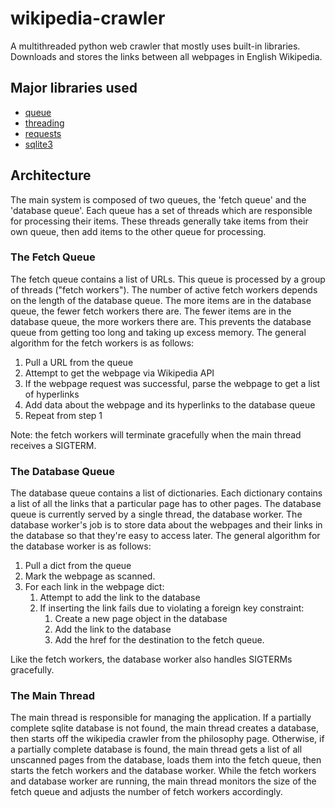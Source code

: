 # wikipedia-crawler

A multithreaded python web crawler that mostly uses built-in libraries. Downloads and stores
the links between all webpages in English Wikipedia.

## Major libraries used

* [queue](https://docs.python.org/3/library/queue.html)
* [threading](https://docs.python.org/3/library/threading.html)
* [requests](https://pypi.org/project/requests/)
* [sqlite3](https://docs.python.org/3/library/sqlite3.html)

## Architecture

The main system is composed of two queues, the 'fetch queue' and the 'database queue'. Each queue has a set of threads which are responsible for processing their items. These threads generally take items from their own queue, then add items to the other queue for processing.

### The Fetch Queue

The fetch queue contains a list of URLs. This queue is processed by a group of threads ("fetch workers"). The number of active fetch workers depends on the length of the database queue. The more items are in the database queue, the fewer fetch workers there are. The fewer items are in the database queue, the more workers there are. This prevents the database queue from getting too long and taking up excess memory. The general algorithm for the fetch workers is as follows:

1. Pull a URL from the queue
2. Attempt to get the webpage via Wikipedia API
3. If the webpage request was successful, parse the webpage to get a list of hyperlinks
4. Add data about the webpage and its hyperlinks to the database queue
5. Repeat from step 1

Note: the fetch workers will terminate gracefully when the main thread receives a SIGTERM.

### The Database Queue

The database queue contains a list of dictionaries. Each dictionary contains a list of all the links that a particular page has to other pages. The database queue is currently served by a single thread, the database worker. The database worker's job is to store data about the webpages and their links in the database so that they're easy to access later. The general algorithm for the database worker is as follows:

1. Pull a dict from the queue
2. Mark the webpage as scanned.
3. For each link in the webpage dict:
    1. Attempt to add the link to the database
    2. If inserting the link fails due to violating a foreign key constraint:
        1. Create a new page object in the database
        2. Add the link to the database
        3. Add the href for the destination to the fetch queue.

Like the fetch workers, the database worker also handles SIGTERMs gracefully.

### The Main Thread

The main thread is responsible for managing the application. If a partially complete sqlite database is not found, the main thread creates a database, then starts off the wikipedia crawler from the philosophy page. Otherwise, if a partially complete database is found, the main thread gets a list of all unscanned pages from the database, loads them into the fetch queue, then starts the fetch workers and the database worker. While the fetch workers and database worker are running, the main thread monitors the size of the fetch queue and adjusts the number of fetch workers accordingly.
